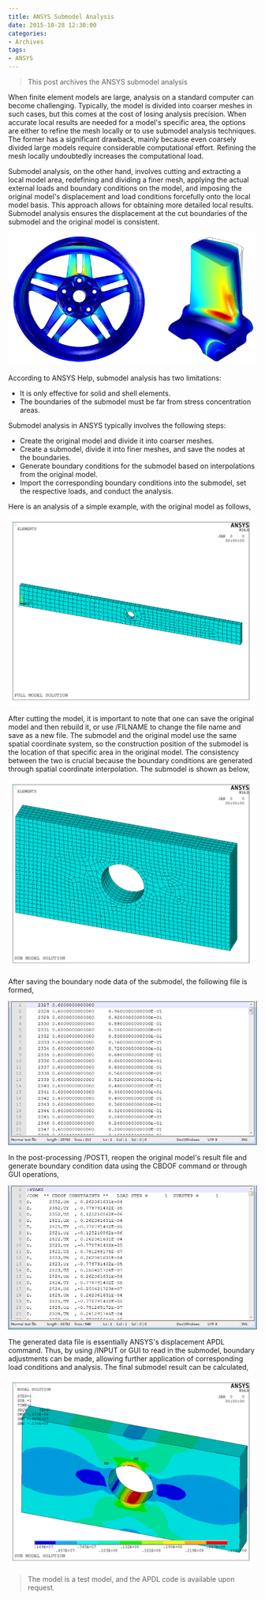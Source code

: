 ```yaml
---
title: ANSYS Submodel Analysis
date: 2015-10-28 12:30:00
categories:
- Archives
tags:
- ANSYS
---
```


> This post archives the ANSYS submodel analysis

When finite element models are large, analysis on a standard computer can become challenging. Typically, the model is divided into coarser meshes in such cases, but this comes at the cost of losing analysis precision. When accurate local results are needed for a model's specific area, the options are either to refine the mesh locally or to use submodel analysis techniques. The former has a significant drawback, mainly because even coarsely divided large models require considerable computational effort. Refining the mesh locally undoubtedly increases the computational load. 

<!-- more -->

Submodel analysis, on the other hand, involves cutting and extracting a local model area, redefining and dividing a finer mesh, applying the actual external loads and boundary conditions on the model, and imposing the original model's displacement and load conditions forcefully onto the local model basis. This approach allows for obtaining more detailed local results. Submodel analysis ensures the displacement at the cut boundaries of the submodel and the original model is consistent.

![Image](/uploads/imgs/2015/Global-and-Submodel-of-Wheel-Rim-Stress-Analysis.png)

According to ANSYS Help, submodel analysis has two limitations:

* It is only effective for solid and shell elements.
* The boundaries of the submodel must be far from stress concentration areas.

Submodel analysis in ANSYS typically involves the following steps:

* Create the original model and divide it into coarser meshes.
* Create a submodel, divide it into finer meshes, and save the nodes at the boundaries.
* Generate boundary conditions for the submodel based on interpolations from the original model.
* Import the corresponding boundary conditions into the submodel, set the respective loads, and conduct the analysis.

Here is an analysis of a simple example, with the original model as follows,

![Original model](/uploads/imgs/2015/Global-and-Submodel-of-Wheel-Rim-Stress-Analysis1.png)

After cutting the model, it is important to note that one can save the original model and then rebuild it, or use /FILNAME to change the file name and save as a new file. The submodel and the original model use the same spatial coordinate system, so the construction position of the submodel is the location of that specific area in the original model. The consistency between the two is crucial because the boundary conditions are generated through spatial coordinate interpolation. The submodel is shown as below,

![Submodel](/uploads/imgs/2015/Global-and-Submodel-of-Wheel-Rim-Stress-Analysis2.png)

After saving the boundary node data of the submodel, the following file is formed,

![Boundary node data](/uploads/imgs/2015/Global-and-Submodel-of-Wheel-Rim-Stress-Analysis3.png)

In the post-processing /POST1, reopen the original model's result file and generate boundary condition data using the CBDOF command or through GUI operations,

![Boundary condition data](/uploads/imgs/2015/Global-and-Submodel-of-Wheel-Rim-Stress-Analysis4.png)

The generated data file is essentially ANSYS's displacement APDL command. Thus, by using /INPUT or GUI to read in the submodel, boundary adjustments can be made, allowing further application of corresponding load conditions and analysis. The final submodel result can be calculated,

![Final submodel result](/uploads/imgs/2015/Global-and-Submodel-of-Wheel-Rim-Stress-Analysis5.png)

> The model is a test model, and the APDL code is available upon request.